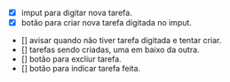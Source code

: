 - [x] imput para digitar nova tarefa.
- [x] botão para criar nova tarefa digitada no imput.
- [] avisar quando não tiver tarefa digitada e tentar criar. 
- [] tarefas sendo criadas, uma em baixo da outra.
- [] botão para excliur tarefa.
- [] botão para indicar tarefa feita.
